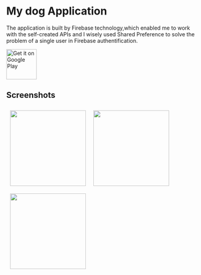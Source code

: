 # My dog Application 



The application is built by Firebase technology,which enabled me to work with the self-created APIs and I
wisely used Shared Preference to solve the problem of a single user in Firebase authentification.


<p align="left">
    <img alt="Get it on Google Play"
        height="80"
        src="https://static.tildacdn.com/tild6536-3465-4061-b030-656164346166/arrow_down.png" />
</a>  

  

## Screenshots
<img src="https://user-images.githubusercontent.com/102592952/190426341-12eaf82b-797d-497e-ab7c-ecd4d3c1aa8c.jpg" align="left"
width="200"
    hspace="10" vspace="10">

<img src="https://user-images.githubusercontent.com/102592952/190426376-1c5ecd39-dcdc-4e9e-9e1f-b4df83fd435d.jpg" align="left"
width="200"
    hspace="10" vspace="10">
    <img src="https://user-images.githubusercontent.com/102592952/190426403-2bc77b7a-df9b-472e-992f-b3e35f7276ea.jpg" align="left"
width="200"
    hspace="10" vspace="10">


    
    
